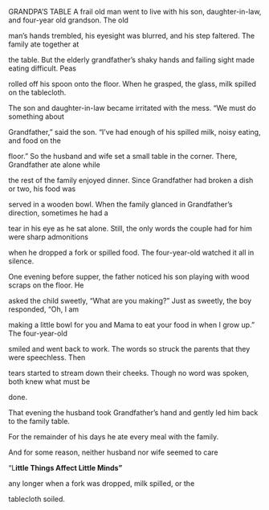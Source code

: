 


GRANDPA’S TABLE
A frail old man went to live with his son, daughter-in-law, and
four-year old grandson. The old

man’s hands trembled, his eyesight was blurred, and his step faltered.
The family ate together at

the table. But the elderly grandfather’s shaky hands and failing sight
made eating difficult. Peas

rolled off his spoon onto the floor. When he grasped, the glass, milk
spilled on the tablecloth.

The son and daughter-in-law became irritated with the mess. “We must do
something about

Grandfather,” said the son. “I’ve had enough of his spilled milk, noisy
eating, and food on the

floor.” So the husband and wife set a small table in the corner. There,
Grandfather ate alone while

the rest of the family enjoyed dinner. Since Grandfather had broken a
dish or two, his food was

served in a wooden bowl. When the family glanced in Grandfather’s
direction, sometimes he had a

tear in his eye as he sat alone. Still, the only words the couple had
for him were sharp admonitions

when he dropped a fork or spilled food. The four-year-old watched it all
in silence.

One evening before supper, the father noticed his son playing with wood
scraps on the floor. He

asked the child sweetly, “What are you making?” Just as sweetly, the boy
responded, “Oh, I am

making a little bowl for you and Mama to eat your food in when I grow
up.” The four-year-old

smiled and went back to work. The words so struck the parents that they
were speechless. Then

tears started to stream down their cheeks. Though no word was spoken,
both knew what must be

done.

That evening the husband took Grandfather’s hand and gently led him back
to the family table.

For the remainder of his days he ate every meal with the family.

And for some reason, neither husband nor wife seemed to care

“L**ittle Things Affect Little Minds”**

any longer when a fork was dropped, milk spilled, or the

tablecloth soiled.



